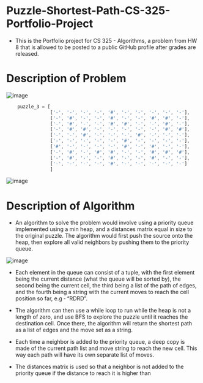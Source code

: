 # Puzzle-Shortest-Path-CS-325-Portfolio-Project

- This is the Portfolio project for CS 325 - Algorithms, a problem from HW 8 that is allowed to be posted to a public GitHub profile after grades are released.

# Description of Problem

![image](https://user-images.githubusercontent.com/91037796/225496432-37989d16-cba0-4893-a606-d61324f4bd9d.png)


```js
    puzzle_3 = [
                ['-', '-', '-', '-', '#', '-', '-', '-', '-', '-'],
                ['-', '#', '-', '-', '#', '-', '-', '#', '#', '-'],
                ['-', '#', '-', '-', '#', '#', '-', '-', '#', '-'],
                ['-', '#', '#', '-', '-', '-', '-', '-', '#', '#'],
                ['-', '-', '#', '-', '-', '-', '#', '-', '-', '-'],
                ['-', '-', '-', '-', '-', '#', '-', '-', '-', '-'],
                ['#', '-', '-', '-', '-', '#', '-', '#', '-', '-'],
                ['-', '#', '-', '#', '#', '-', '-', '#', '#', '#'],
                ['-', '#', '-', '-', '#', '-', '-', '#', '-', '-'],
                ['-', '-', '-', '-', '#', '-', '-', '-', '-', '-']
                ]

```



![image](https://user-images.githubusercontent.com/91037796/225496467-280148b0-164c-417a-8a10-13b5f3d82b5a.png)



# Description of Algorithm

- An algorithm to solve the problem would involve using a priority queue implemented using a
min heap, and a distances matrix equal in size to the original puzzle. The algorithm would first
push the source onto the heap, then explore all valid neighbors by pushing them to the priority
queue. 

![image](https://user-images.githubusercontent.com/91037796/225496958-e6eff3cf-fee1-4bc6-a863-4391af3fde24.png)


- Each element in the queue can consist of a tuple, with the first element being the
current distance (what the queue will be sorted by), the second being the current cell, the third
being a list of the path of edges, and the fourth being a string with the current moves to reach
the cell position so far, e.g ‐ “RDRD”.

- The algorithm can then use a while loop to run while the heap is not a length of zero, and use
BFS to explore the puzzle until it reaches the destination cell. Once there, the algorithm will
return the shortest path as a list of edges and the move set as a string.

- Each time a neighbor is added to the priority queue, a deep copy is made of the current path list
and move string to reach the new cell. This way each path will have its own separate list of
moves.

- The distances matrix is used so that a neighbor is not added to the priority queue if the distance
to reach it is higher than
